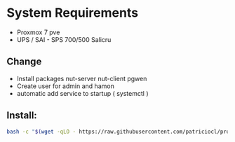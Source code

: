# System Requirements



- Proxmox 7 pve
- UPS / SAI -  SPS 700/500 Salicru

## Change
- Install packages nut-server nut-client pgwen
- Create user for admin and hamon
- automatic add service to startup ( systemctl )

## Install:

```bash
bash -c "$(wget -qLO - https://raw.githubusercontent.com/patriciocl/proxmoxha/main/nut/install.sh)"
```

